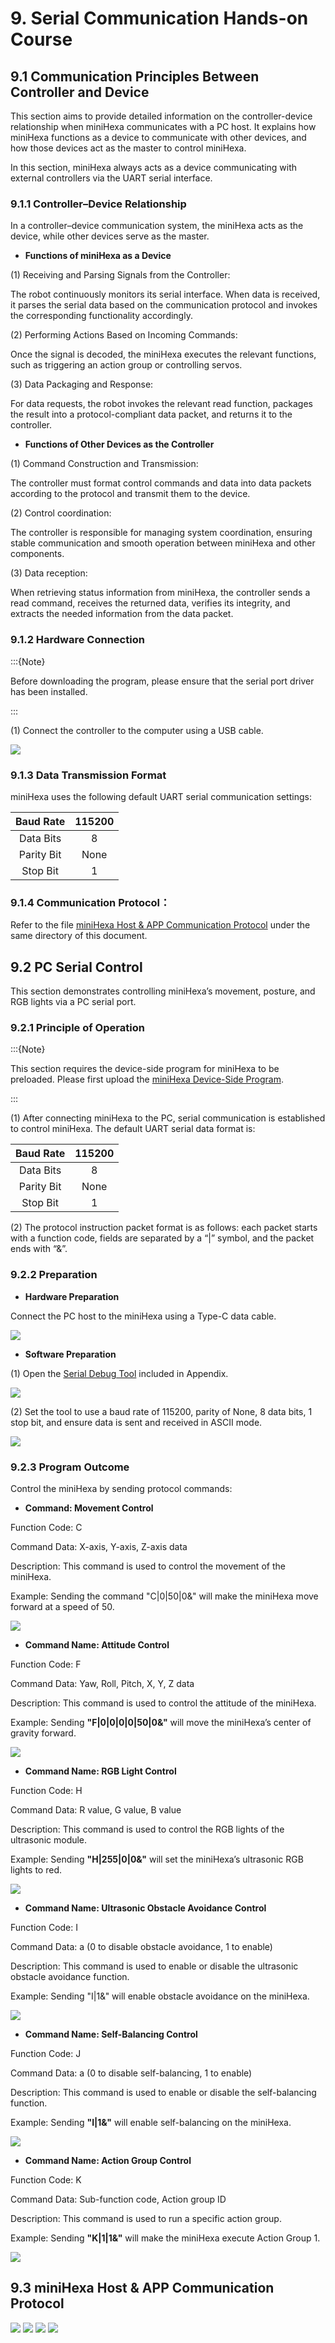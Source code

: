 # 9. Serial Communication Hands-on Course

## 9.1 Communication Principles Between Controller and Device

This section aims to provide detailed information on the controller-device relationship when miniHexa communicates with a PC host. It explains how miniHexa functions as a device to communicate with other devices, and how those devices act as the master to control miniHexa.

In this section, miniHexa always acts as a device communicating with external controllers via the UART serial interface.

### 9.1.1 Controller–Device Relationship

In a controller–device communication system, the miniHexa acts as the device, while other devices serve as the master.

* **Functions of miniHexa as a Device**

(1) Receiving and Parsing Signals from the Controller:

The robot continuously monitors its serial interface. When data is received, it parses the serial data based on the communication protocol and invokes the corresponding functionality accordingly.

(2) Performing Actions Based on Incoming Commands:

Once the signal is decoded, the miniHexa executes the relevant functions, such as triggering an action group or controlling servos.

(3) Data Packaging and Response:

For data requests, the robot invokes the relevant read function, packages the result into a protocol-compliant data packet, and returns it to the controller.

* **Functions of Other Devices as the Controller**                                                                                   

(1) Command Construction and Transmission:

The controller must format control commands and data into data packets according to the protocol and transmit them to the device.

(2) Control coordination:                                       

The controller is responsible for managing system coordination, ensuring stable communication and smooth operation between miniHexa and other components.

(3) Data reception:

When retrieving status information from miniHexa, the controller sends a read command, receives the returned data, verifies its integrity, and extracts the needed information from the data packet.

### 9.1.2 Hardware Connection

:::{Note}

Before downloading the program, please ensure that the serial port driver has been installed.

:::

(1) Connect the controller to the computer using a USB cable.

<img class="common_img"  src="../_static/media/chapter_9/section_1/media/image3.jpeg"   />

### 9.1.3 Data Transmission Format

miniHexa uses the following default UART serial communication settings:

| Baud Rate  | 115200 |
| :--------: | :----: |
| Data Bits  |   8    |
| Parity Bit |  None  |
|  Stop Bit  |   1    |

### 9.1.4 Communication Protocol：

Refer to the file [miniHexa Host & APP Communication Protocol]() under the same directory of this document.

## 9.2 PC Serial Control

This section demonstrates controlling miniHexa’s movement, posture, and RGB lights via a PC serial port.

### 9.2.1 Principle of Operation

:::{Note}

This section requires the device-side program for miniHexa to be preloaded. Please first upload the [miniHexa Device-Side Program]().

:::

(1) After connecting miniHexa to the PC, serial communication is established to control miniHexa. The default UART serial data format is:

| Baud Rate  | 115200 |
| :--------: | :----: |
| Data Bits  |   8    |
| Parity Bit |  None  |
|  Stop Bit  |   1    |

(2) The protocol instruction packet format is as follows: each packet starts with a function code, fields are separated by a “\|” symbol, and the packet ends with “&”.

### 9.2.2 Preparation

* **Hardware Preparation**

Connect the PC host to the miniHexa using a Type-C data cable.

<img class="common_img"  src="../_static/media/chapter_9/section_2/media/image2.jpeg"   />

* **Software Preparation**

(1) Open the [Serial Debug Tool]() included in Appendix.

<img class="common_img"  src="../_static/media/chapter_9/section_2/media/image3.png"  />

(2) Set the tool to use a baud rate of 115200, parity of None, 8 data bits, 1 stop bit, and ensure data is sent and received in ASCII mode.

<img class="common_img"  src="../_static/media/chapter_9/section_2/media/image4.png"  />

### 9.2.3 Program Outcome

Control the miniHexa by sending protocol commands:

* **Command: Movement Control**

Function Code: C

Command Data: X-axis, Y-axis, Z-axis data

Description: This command is used to control the movement of the miniHexa.

Example: Sending the command "C\|0\|50\|0&" will make the miniHexa move forward at a speed of 50.

<img class="common_img"  src="../_static/media/chapter_9/section_2/media/image5.png"  />

* **Command Name: Attitude Control**

Function Code: F

Command Data: Yaw, Roll, Pitch, X, Y, Z data

Description: This command is used to control the attitude of the miniHexa.

Example: Sending **"F\|0\|0\|0\|0\|50\|0&"** will move the miniHexa’s center of gravity forward.

<img class="common_img"  src="../_static/media/chapter_9/section_2/media/image6.png"  />

* **Command Name: RGB Light Control**

Function Code: H

Command Data: R value, G value, B value

Description: This command is used to control the RGB lights of the ultrasonic module.

Example: Sending **"H\|255\|0\|0&"** will set the miniHexa’s ultrasonic RGB lights to red.

<img class="common_img"  src="../_static/media/chapter_9/section_2/media/image7.png"  />

* **Command Name: Ultrasonic Obstacle Avoidance Control**

Function Code: I

Command Data: a (0 to disable obstacle avoidance, 1 to enable)

Description: This command is used to enable or disable the ultrasonic obstacle avoidance function.

Example: Sending "I\|1&" will enable obstacle avoidance on the miniHexa.

<img class="common_img"  src="../_static/media/chapter_9/section_2/media/image8.png"  />

* **Command Name: Self-Balancing Control**

Function Code: J

Command Data: a (0 to disable self-balancing, 1 to enable)

Description: This command is used to enable or disable the self-balancing function.

Example: Sending **"I\|1&"** will enable self-balancing on the miniHexa.

<img class="common_img"  src="../_static/media/chapter_9/section_2/media/image9.png"  />

* **Command Name: Action Group Control**

Function Code: K

Command Data: Sub-function code, Action group ID

Description: This command is used to run a specific action group.

Example: Sending **"K\|1\|1&"** will make the miniHexa execute Action Group 1.

<img class="common_img"  src="../_static/media/chapter_9/section_2/media/image10.png"  />

## 9.3 miniHexa Host & APP Communication Protocol

<img class="common_img"  src="../_static/media/chapter_9/section_3/1.png"  />

<img class="common_img"  src="../_static/media/chapter_9/section_3/2.png"  />

<img class="common_img"  src="../_static/media/chapter_9/section_3/3.png"  />

<img class="common_img"  src="../_static/media/chapter_9/section_3/4.png"  />